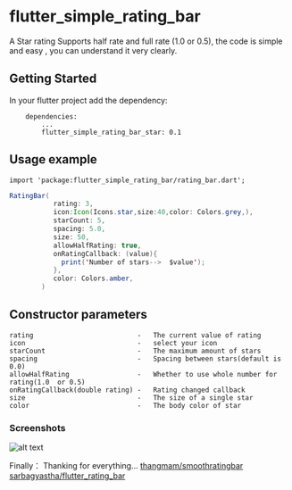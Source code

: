 # flutter_simple_rating_bar
A Star rating Supports half rate and full rate (1.0 or 0.5),
the code is simple and easy , you can understand it very clearly.

## Getting Started

In your flutter project add the dependency:
```
    dependencies:
        ...
        flutter_simple_rating_bar_star: 0.1
```

## Usage example
``` 
import 'package:flutter_simple_rating_bar/rating_bar.dart';
``` 

```java 
RatingBar(
           rating: 3,
           icon:Icon(Icons.star,size:40,color: Colors.grey,),
           starCount: 5,
           spacing: 5.0,
           size: 50,
           allowHalfRating: true,
           onRatingCallback: (value){
             print('Number of stars-->  $value');
           },
           color: Colors.amber,
        )
```

## Constructor parameters
``` 
rating                          -   The current value of rating
icon                            -   select your icon  
starCount                       -   The maximum amount of stars
spacing                         -   Spacing between stars(default is 0.0)
allowHalfRating                 -   Whether to use whole number for rating(1.0  or 0.5)
onRatingCallback(double rating) -   Rating changed callback
size                            -   The size of a single star
color                           -   The body color of star
```

### Screenshots
![alt text](https://github.com/docwei2050/flutter_simple_rating_bar/blob/master/screenshot/screen.png "support touch")

Finally：
Thanking for everything... 
[thangmam/smoothratingbar](https://github.com/thangmam/smoothratingbar)
[sarbagyastha/flutter_rating_bar](https://github.com/sarbagyastha/flutter_rating_bar)